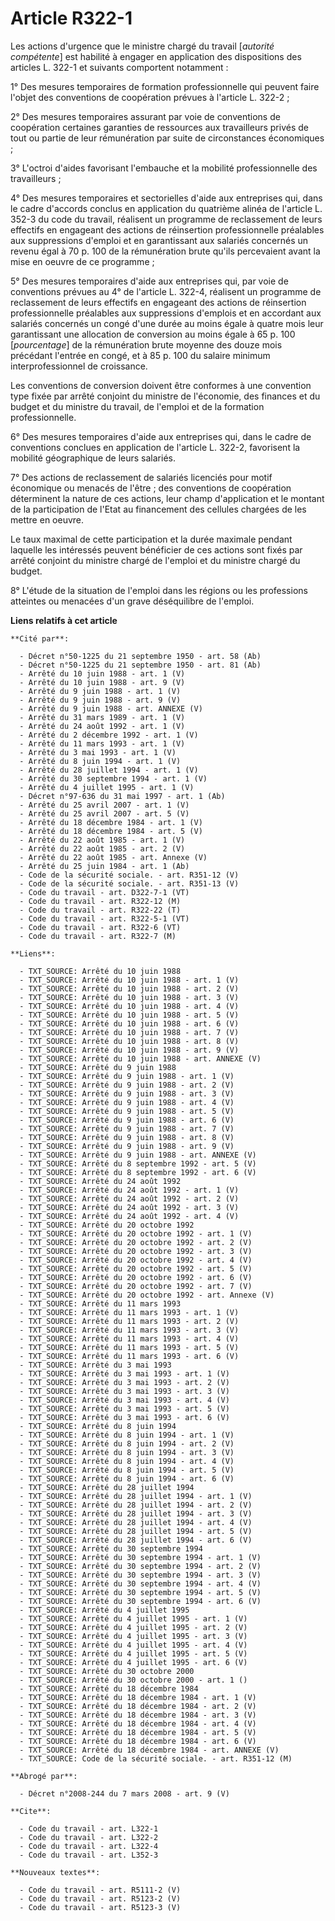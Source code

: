 # Article R322-1

Les actions d'urgence que le ministre chargé du travail [*autorité compétente*] est habilité à engager en application des
dispositions des articles L. 322-1 et suivants comportent notamment :

1° Des mesures temporaires de formation professionnelle qui peuvent faire l'objet des conventions de coopération prévues à
l'article L. 322-2 ;

2° Des mesures temporaires assurant par voie de conventions de coopération certaines garanties de ressources aux travailleurs
privés de tout ou partie de leur rémunération par suite de circonstances économiques ;

3° L'octroi d'aides favorisant l'embauche et la mobilité professionnelle des travailleurs ;

4° Des mesures temporaires et sectorielles d'aide aux entreprises qui, dans le cadre d'accords conclus en application du
quatrième alinéa de l'article L. 352-3 du code du travail, réalisent un programme de reclassement de leurs effectifs en
engageant des actions de réinsertion professionnelle préalables aux suppressions d'emploi et en garantissant aux salariés
concernés un revenu égal à 70 p. 100 de la rémunération brute qu'ils percevaient avant la mise en oeuvre de ce programme ;

5° Des mesures temporaires d'aide aux entreprises qui, par voie de conventions prévues au 4° de l'article L. 322-4, réalisent
un programme de reclassement de leurs effectifs en engageant des actions de réinsertion professionnelle préalables aux
suppressions d'emplois et en accordant aux salariés concernés un congé d'une durée au moins égale à quatre mois leur
garantissant une allocation de conversion au moins égale à 65 p. 100 [*pourcentage*] de la rémunération brute moyenne des
douze mois précédant l'entrée en congé, et à 85 p. 100 du salaire minimum interprofessionnel de croissance.

Les conventions de conversion doivent être conformes à une convention type fixée par arrêté conjoint du ministre de
l'économie, des finances et du budget et du ministre du travail, de l'emploi et de la formation professionnelle.

6° Des mesures temporaires d'aide aux entreprises qui, dans le cadre de conventions conclues en application de l'article L.
322-2, favorisent la mobilité géographique de leurs salariés.

7° Des actions de reclassement de salariés licenciés pour motif économique ou menacés de l'être ; des conventions de
coopération déterminent la nature de ces actions, leur champ d'application et le montant de la participation de l'Etat au
financement des cellules chargées de les mettre en oeuvre.

Le taux maximal de cette participation et la durée maximale pendant laquelle les intéressés peuvent bénéficier de ces actions
sont fixés par arrêté conjoint du ministre chargé de l'emploi et du ministre chargé du budget.

8° L'étude de la situation de l'emploi dans les régions ou les professions atteintes ou menacées d'un grave déséquilibre de
l'emploi.

**Liens relatifs à cet article**

	**Cité par**:

	  - Décret n°50-1225 du 21 septembre 1950 - art. 58 (Ab)
	  - Décret n°50-1225 du 21 septembre 1950 - art. 81 (Ab)
	  - Arrêté du 10 juin 1988 - art. 1 (V)
	  - Arrêté du 10 juin 1988 - art. 9 (V)
	  - Arrêté du 9 juin 1988 - art. 1 (V)
	  - Arrêté du 9 juin 1988 - art. 9 (V)
	  - Arrêté du 9 juin 1988 - art. ANNEXE (V)
	  - Arrêté du 31 mars 1989 - art. 1 (V)
	  - Arrêté du 24 août 1992 - art. 1 (V)
	  - Arrêté du 2 décembre 1992 - art. 1 (V)
	  - Arrêté du 11 mars 1993 - art. 1 (V)
	  - Arrêté du 3 mai 1993 - art. 1 (V)
	  - Arrêté du 8 juin 1994 - art. 1 (V)
	  - Arrêté du 28 juillet 1994 - art. 1 (V)
	  - Arrêté du 30 septembre 1994 - art. 1 (V)
	  - Arrêté du 4 juillet 1995 - art. 1 (V)
	  - Décret n°97-636 du 31 mai 1997 - art. 1 (Ab)
	  - Arrêté du 25 avril 2007 - art. 1 (V)
	  - Arrêté du 25 avril 2007 - art. 5 (V)
	  - Arrêté du 18 décembre 1984 - art. 1 (V)
	  - Arrêté du 18 décembre 1984 - art. 5 (V)
	  - Arrêté du 22 août 1985 - art. 1 (V)
	  - Arrêté du 22 août 1985 - art. 2 (V)
	  - Arrêté du 22 août 1985 - art. Annexe (V)
	  - Arrêté du 25 juin 1984 - art. 1 (Ab)
	  - Code de la sécurité sociale. - art. R351-12 (V)
	  - Code de la sécurité sociale. - art. R351-13 (V)
	  - Code du travail - art. D322-7-1 (VT)
	  - Code du travail - art. R322-12 (M)
	  - Code du travail - art. R322-22 (T)
	  - Code du travail - art. R322-5-1 (VT)
	  - Code du travail - art. R322-6 (VT)
	  - Code du travail - art. R322-7 (M)

	**Liens**:

	  - TXT_SOURCE: Arrêté du 10 juin 1988
	  - TXT_SOURCE: Arrêté du 10 juin 1988 - art. 1 (V)
	  - TXT_SOURCE: Arrêté du 10 juin 1988 - art. 2 (V)
	  - TXT_SOURCE: Arrêté du 10 juin 1988 - art. 3 (V)
	  - TXT_SOURCE: Arrêté du 10 juin 1988 - art. 4 (V)
	  - TXT_SOURCE: Arrêté du 10 juin 1988 - art. 5 (V)
	  - TXT_SOURCE: Arrêté du 10 juin 1988 - art. 6 (V)
	  - TXT_SOURCE: Arrêté du 10 juin 1988 - art. 7 (V)
	  - TXT_SOURCE: Arrêté du 10 juin 1988 - art. 8 (V)
	  - TXT_SOURCE: Arrêté du 10 juin 1988 - art. 9 (V)
	  - TXT_SOURCE: Arrêté du 10 juin 1988 - art. ANNEXE (V)
	  - TXT_SOURCE: Arrêté du 9 juin 1988
	  - TXT_SOURCE: Arrêté du 9 juin 1988 - art. 1 (V)
	  - TXT_SOURCE: Arrêté du 9 juin 1988 - art. 2 (V)
	  - TXT_SOURCE: Arrêté du 9 juin 1988 - art. 3 (V)
	  - TXT_SOURCE: Arrêté du 9 juin 1988 - art. 4 (V)
	  - TXT_SOURCE: Arrêté du 9 juin 1988 - art. 5 (V)
	  - TXT_SOURCE: Arrêté du 9 juin 1988 - art. 6 (V)
	  - TXT_SOURCE: Arrêté du 9 juin 1988 - art. 7 (V)
	  - TXT_SOURCE: Arrêté du 9 juin 1988 - art. 8 (V)
	  - TXT_SOURCE: Arrêté du 9 juin 1988 - art. 9 (V)
	  - TXT_SOURCE: Arrêté du 9 juin 1988 - art. ANNEXE (V)
	  - TXT_SOURCE: Arrêté du 8 septembre 1992 - art. 5 (V)
	  - TXT_SOURCE: Arrêté du 8 septembre 1992 - art. 6 (V)
	  - TXT_SOURCE: Arrêté du 24 août 1992
	  - TXT_SOURCE: Arrêté du 24 août 1992 - art. 1 (V)
	  - TXT_SOURCE: Arrêté du 24 août 1992 - art. 2 (V)
	  - TXT_SOURCE: Arrêté du 24 août 1992 - art. 3 (V)
	  - TXT_SOURCE: Arrêté du 24 août 1992 - art. 4 (V)
	  - TXT_SOURCE: Arrêté du 20 octobre 1992
	  - TXT_SOURCE: Arrêté du 20 octobre 1992 - art. 1 (V)
	  - TXT_SOURCE: Arrêté du 20 octobre 1992 - art. 2 (V)
	  - TXT_SOURCE: Arrêté du 20 octobre 1992 - art. 3 (V)
	  - TXT_SOURCE: Arrêté du 20 octobre 1992 - art. 4 (V)
	  - TXT_SOURCE: Arrêté du 20 octobre 1992 - art. 5 (V)
	  - TXT_SOURCE: Arrêté du 20 octobre 1992 - art. 6 (V)
	  - TXT_SOURCE: Arrêté du 20 octobre 1992 - art. 7 (V)
	  - TXT_SOURCE: Arrêté du 20 octobre 1992 - art. Annexe (V)
	  - TXT_SOURCE: Arrêté du 11 mars 1993
	  - TXT_SOURCE: Arrêté du 11 mars 1993 - art. 1 (V)
	  - TXT_SOURCE: Arrêté du 11 mars 1993 - art. 2 (V)
	  - TXT_SOURCE: Arrêté du 11 mars 1993 - art. 3 (V)
	  - TXT_SOURCE: Arrêté du 11 mars 1993 - art. 4 (V)
	  - TXT_SOURCE: Arrêté du 11 mars 1993 - art. 5 (V)
	  - TXT_SOURCE: Arrêté du 11 mars 1993 - art. 6 (V)
	  - TXT_SOURCE: Arrêté du 3 mai 1993
	  - TXT_SOURCE: Arrêté du 3 mai 1993 - art. 1 (V)
	  - TXT_SOURCE: Arrêté du 3 mai 1993 - art. 2 (V)
	  - TXT_SOURCE: Arrêté du 3 mai 1993 - art. 3 (V)
	  - TXT_SOURCE: Arrêté du 3 mai 1993 - art. 4 (V)
	  - TXT_SOURCE: Arrêté du 3 mai 1993 - art. 5 (V)
	  - TXT_SOURCE: Arrêté du 3 mai 1993 - art. 6 (V)
	  - TXT_SOURCE: Arrêté du 8 juin 1994
	  - TXT_SOURCE: Arrêté du 8 juin 1994 - art. 1 (V)
	  - TXT_SOURCE: Arrêté du 8 juin 1994 - art. 2 (V)
	  - TXT_SOURCE: Arrêté du 8 juin 1994 - art. 3 (V)
	  - TXT_SOURCE: Arrêté du 8 juin 1994 - art. 4 (V)
	  - TXT_SOURCE: Arrêté du 8 juin 1994 - art. 5 (V)
	  - TXT_SOURCE: Arrêté du 8 juin 1994 - art. 6 (V)
	  - TXT_SOURCE: Arrêté du 28 juillet 1994
	  - TXT_SOURCE: Arrêté du 28 juillet 1994 - art. 1 (V)
	  - TXT_SOURCE: Arrêté du 28 juillet 1994 - art. 2 (V)
	  - TXT_SOURCE: Arrêté du 28 juillet 1994 - art. 3 (V)
	  - TXT_SOURCE: Arrêté du 28 juillet 1994 - art. 4 (V)
	  - TXT_SOURCE: Arrêté du 28 juillet 1994 - art. 5 (V)
	  - TXT_SOURCE: Arrêté du 28 juillet 1994 - art. 6 (V)
	  - TXT_SOURCE: Arrêté du 30 septembre 1994
	  - TXT_SOURCE: Arrêté du 30 septembre 1994 - art. 1 (V)
	  - TXT_SOURCE: Arrêté du 30 septembre 1994 - art. 2 (V)
	  - TXT_SOURCE: Arrêté du 30 septembre 1994 - art. 3 (V)
	  - TXT_SOURCE: Arrêté du 30 septembre 1994 - art. 4 (V)
	  - TXT_SOURCE: Arrêté du 30 septembre 1994 - art. 5 (V)
	  - TXT_SOURCE: Arrêté du 30 septembre 1994 - art. 6 (V)
	  - TXT_SOURCE: Arrêté du 4 juillet 1995
	  - TXT_SOURCE: Arrêté du 4 juillet 1995 - art. 1 (V)
	  - TXT_SOURCE: Arrêté du 4 juillet 1995 - art. 2 (V)
	  - TXT_SOURCE: Arrêté du 4 juillet 1995 - art. 3 (V)
	  - TXT_SOURCE: Arrêté du 4 juillet 1995 - art. 4 (V)
	  - TXT_SOURCE: Arrêté du 4 juillet 1995 - art. 5 (V)
	  - TXT_SOURCE: Arrêté du 4 juillet 1995 - art. 6 (V)
	  - TXT_SOURCE: Arrêté du 30 octobre 2000
	  - TXT_SOURCE: Arrêté du 30 octobre 2000 - art. 1 ()
	  - TXT_SOURCE: Arrêté du 18 décembre 1984
	  - TXT_SOURCE: Arrêté du 18 décembre 1984 - art. 1 (V)
	  - TXT_SOURCE: Arrêté du 18 décembre 1984 - art. 2 (V)
	  - TXT_SOURCE: Arrêté du 18 décembre 1984 - art. 3 (V)
	  - TXT_SOURCE: Arrêté du 18 décembre 1984 - art. 4 (V)
	  - TXT_SOURCE: Arrêté du 18 décembre 1984 - art. 5 (V)
	  - TXT_SOURCE: Arrêté du 18 décembre 1984 - art. 6 (V)
	  - TXT_SOURCE: Arrêté du 18 décembre 1984 - art. ANNEXE (V)
	  - TXT_SOURCE: Code de la sécurité sociale. - art. R351-12 (M)

	**Abrogé par**:

	  - Décret n°2008-244 du 7 mars 2008 - art. 9 (V)

	**Cite**:

	  - Code du travail - art. L322-1
	  - Code du travail - art. L322-2
	  - Code du travail - art. L322-4
	  - Code du travail - art. L352-3

	**Nouveaux textes**:

	  - Code du travail - art. R5111-2 (V)
	  - Code du travail - art. R5123-2 (V)
	  - Code du travail - art. R5123-3 (V)
